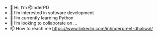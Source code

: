 - 👋 Hi, I’m @InderPD
- 👀 I’m interested in software development
- 🌱 I’m currently learning Python
- 💞️ I’m looking to collaborate on ...
- 📫 How to reach me https://www.linkedin.com/in/inderpreet-dhaliwal/

<!---
InderPD/InderPD is a ✨ special ✨ repository because its `README.md` (this file) appears on your GitHub profile.
You can click the Preview link to take a look at your changes.
--->
